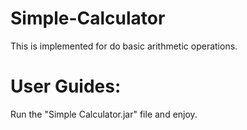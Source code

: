 # Simple-Calculator
This is implemented for do basic arithmetic operations.

# User Guides:
Run the "Simple Calculator.jar" file and enjoy.

